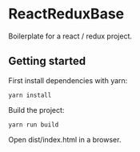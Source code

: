 # ReactReduxBase
Boilerplate for a react / redux project.

## Getting started

First install dependencies with yarn:

```
yarn install
```

Build the project:

```
yarn run build
```

Open dist/index.html in a browser.
